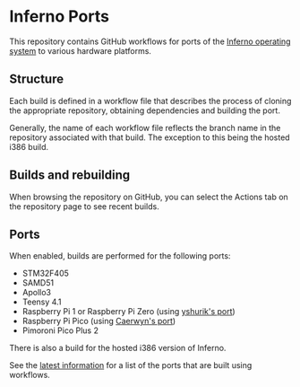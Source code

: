 # Inferno Ports

This repository contains GitHub workflows for ports of the
[Inferno operating system](https://inferno-os.org) to various hardware
platforms.

## Structure

Each build is defined in a workflow file that describes the process of
cloning the appropriate repository, obtaining dependencies and building the
port.

Generally, the name of each workflow file reflects the branch name in the
repository associated with that build. The exception to this being the
hosted i386 build.

## Builds and rebuilding

When browsing the repository on GitHub, you can select the Actions tab on the
repository page to see recent builds.

## Ports

When enabled, builds are performed for the following ports:

* STM32F405
* SAMD51
* Apollo3
* Teensy 4.1
* Raspberry Pi 1 or Raspberry Pi Zero (using [yshurik's port](https://github.com/yshurik/inferno-rpi))
* Raspberry Pi Pico (using [Caerwyn's port](https://github.com/caerwynj/inferno-os/tree/pico))
* Pimoroni Pico Plus 2

There is also a build for the hosted i386 version of Inferno.

See the [latest information](https://dboddie.github.io/inferno-ports) for a
list of the ports that are built using workflows.
